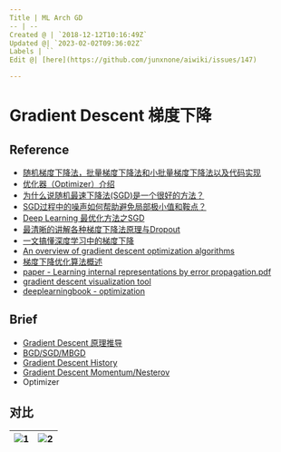 ```yaml
---
Title | ML Arch GD
-- | --
Created @ | `2018-12-12T10:16:49Z`
Updated @| `2023-02-02T09:36:02Z`
Labels | ``
Edit @| [here](https://github.com/junxnone/aiwiki/issues/147)

---
```

# Gradient Descent 梯度下降

## Reference

- [随机梯度下降法，批量梯度下降法和小批量梯度下降法以及代码实现](https://blog.csdn.net/LoseInVain/article/details/78243051)
- [优化器（Optimizer）介绍](https://blog.csdn.net/weixin_41417982/article/details/81561210)
- [为什么说随机最速下降法(SGD)是一个很好的方法？](https://zhuanlan.zhihu.com/p/27609238)
- [SGD过程中的噪声如何帮助避免局部极小值和鞍点？](https://zhuanlan.zhihu.com/p/36816689) 
- [Deep Learning 最优化方法之SGD](https://blog.csdn.net/bvl10101111/article/details/72615436)
- [最清晰的讲解各种梯度下降法原理与Dropout](https://baijiahao.baidu.com/s?id=1613121229156499765&wfr=spider&for=pc)
- [一文搞懂深度学习中的梯度下降](https://www.cnblogs.com/wangguchangqing/p/10521330.html)
- [An overview of gradient descent optimization algorithms](https://arxiv.org/pdf/1609.04747.pdf)
- [梯度下降优化算法概述](https://alanlee.fun/2017/10/08/gradient-descent-methods/)
- [paper - Learning internal representations by error propagation.pdf](https://github.com/junxnone/AI/files/4431755/Learning.internal.representations.by.error.propagation.pdf)
- [gradient descent visualization tool](https://github.com/lilipads/gradient_descent_viz)
- [deeplearningbook  - optimization](https://www.deeplearningbook.org/contents/optimization.html)

## Brief
- [Gradient Descent 原理推导](/Gradient_Descent_原理推导)
- [BGD/SGD/MBGD](/Gradient_Descent_BGD_SGD_MBGD)
- [Gradient Descent History](/Gradient_Descent_History)
- [Gradient Descent Momentum/Nesterov](/Gradient_Descent_Momentum)
- Optimizer

## 对比

![1](https://user-images.githubusercontent.com/2216970/54171780-98cfc280-44b6-11e9-9588-ef8249c67586.gif) | ![2](https://user-images.githubusercontent.com/2216970/54171786-9bcab300-44b6-11e9-9e80-3550a56ed548.gif)
-- | --



